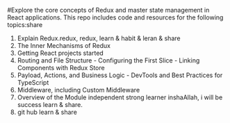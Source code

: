 #Explore the core concepts of Redux and master state management in React applications. This repo includes code and resources for the following topics:share

1. Explain Redux.redux, redux, learn & habit & leran & share
2. The Inner Mechanisms of Redux
3. Getting React projects started
4. Routing and File Structure - Configuring the First Slice - Linking Components with Redux Store
5. Payload, Actions, and Business Logic - DevTools and Best Practices for TypeScript
6. Middleware, including Custom Middleware
7. Overview of the Module independent strong learner inshaAllah, i will be success learn & share.
8. git hub learn & share

